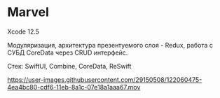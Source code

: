 # Marvel

Xcode 12.5

Модуляризация, архитектура презентуемого слоя - Redux, работа с СУБД CoreData через CRUD интерфейс.

Стек: SwiftUI, Combine, CoreData, ReSwift

https://user-images.githubusercontent.com/29150508/122060475-4ea4bc80-cdf6-11eb-8a1c-07e18a1aaa67.mov

